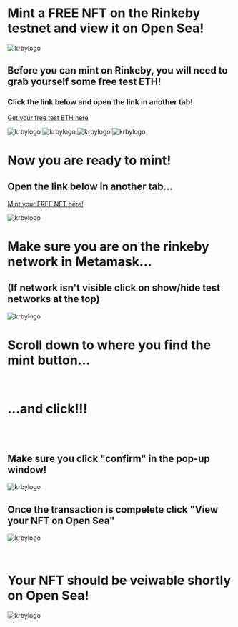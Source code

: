 # Mint a FREE NFT on the Rinkeby testnet and view it on Open Sea!


![krbylogo](krby_punks/images/mainpage.png)


## Before you can mint on Rinkeby, you will need to grab yourself some free test ETH!
### Click the link below and open the link in another tab! 
[Get your free test ETH here](https://faucets.chain.link/rinkeby)


![krbylogo](krby_punks/images/testlink.png)
![krbylogo](krby_punks/images/requestlink.png)
![krbylogo](krby_punks/images/waiting.png)
![krbylogo](krby_punks/images/requestcomplete.png)


# Now you are ready to mint!
## Open the link below in another tab...

[Mint your FREE NFT here!](https://small-lake-3458.on.fleek.co/)


![krbylogo](krby_punks/images/scrolldown.png)


# Make sure you are on the rinkeby network in Metamask...
## (If network isn't visible click on show/hide test networks at the top)

![krbylogo](krby_punks/images/networks.png)


# Scroll down to where you find the mint button...
<!---![krbylogo](krby_punks/images/mintyournftin.png)--->
<br>

# ...and click!!!
<br>
<br>

## Make sure you click "confirm" in the pop-up window!

![krbylogo](krby_punks/images/metamask1.png)



## Once the transaction is compelete click "View your NFT on Open Sea"


![krbylogo](krby_punks/images/viewonopensea2.png)


<br>

# Your NFT should be veiwable shortly on Open Sea!

![krbylogo](krby_punks/images/punkonopensea.png)






